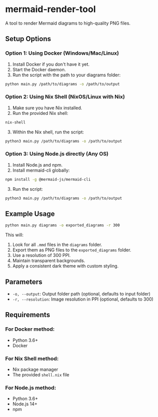 # mermaid-render-tool

A tool to render Mermaid diagrams to high-quality PNG files.

## Setup Options

### Option 1: Using Docker (Windows/Mac/Linux)

1. Install Docker if you don't have it yet.
2. Start the Docker daemon.
3. Run the script with the path to your diagrams folder:
```bash
python main.py /path/to/diagrams -o /path/to/output
```

### Option 2: Using Nix Shell (NixOS/Linux with Nix)

1. Make sure you have Nix installed.
2. Run the provided Nix shell:
```bash
nix-shell
```
3. Within the Nix shell, run the script:
```bash
python3 main.py /path/to/diagrams -o /path/to/output
```

### Option 3: Using Node.js directly (Any OS)

1. Install Node.js and npm.
2. Install mermaid-cli globally:
```bash
npm install -g @mermaid-js/mermaid-cli
```
3. Run the script:
```bash
python3 main.py /path/to/diagrams -o /path/to/output
```

## Example Usage

```bash
python main.py diagrams -o exported_diagrams -r 300
```

This will:
1. Look for all `.mmd` files in the `diagrams` folder.
2. Export them as PNG files to the `exported_diagrams` folder.
3. Use a resolution of 300 PPI.
4. Maintain transparent backgrounds.
5. Apply a consistent dark theme with custom styling.

## Parameters

- `-o, --output`: Output folder path (optional, defaults to input folder)
- `-r, --resolution`: Image resolution in PPI (optional, defaults to 300)

## Requirements

### For Docker method:
- Python 3.6+
- Docker

### For Nix Shell method:
- Nix package manager
- The provided `shell.nix` file

### For Node.js method:
- Python 3.6+
- Node.js 14+
- npm